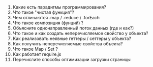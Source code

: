 1.  Какие есть парадигмы программирования?
1.  Что такое "чистая функция"?
1.  Чем отличаются .map / .reduce / .forEach
1.  Что такое композиция (фунций) ?
1.  Объясните однонаправленный поток данных (где и как?)
1.  Что такое и как создать неперечисляемое свойство у объекта?
1.  Как реализовать неявные геттеры / сеттеры у объекта?
1.  Как получить неперечисляемые свойства объекта?
1.  Что такое Map / Set ?
1.  Как работает require.js
1.  Перечислите способы оптимизации загрузки страницы
